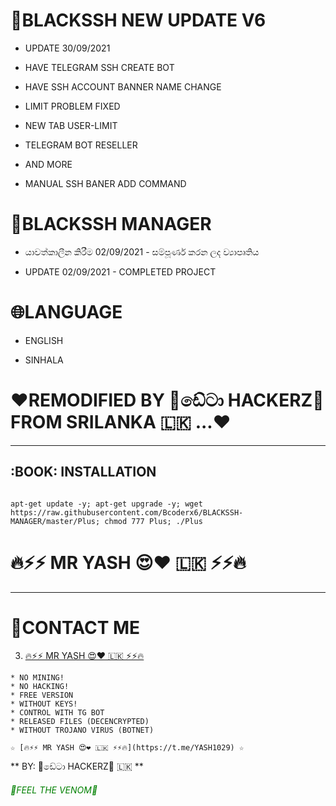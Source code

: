 # 📌BLACKSSH NEW UPDATE V6
* UPDATE 30/09/2021

*  HAVE TELEGRAM SSH CREATE BOT
*  HAVE SSH ACCOUNT BANNER NAME CHANGE
*  LIMIT PROBLEM FIXED 
*  NEW TAB USER-LIMIT
*  TELEGRAM BOT RESELLER 
*  AND MORE
*  MANUAL SSH BANER ADD COMMAND



# 📌BLACKSSH MANAGER

* යාවත්කාලීන කිරීම 02/09/2021 - සම්පූර්ණ කරන ලද ව්‍යාපෘතිය

* UPDATE 02/09/2021 - COMPLETED PROJECT

# 🌐LANGUAGE

* ENGLISH
 
* SINHALA

# ❤️REMODIFIED BY 🔰ඩේටා HACKERZ🔰 FROM SRILANKA  🇱🇰 ...❤️

-------------------------------------------------------------------------------


## :BOOK: INSTALLATION
```

apt-get update -y; apt-get upgrade -y; wget https://raw.githubusercontent.com/Bcoderx6/BLACKSSH-MANAGER/master/Plus; chmod 777 Plus; ./Plus

```

# 🔥⚡️⚡️ MR YASH 😍❤️ 🇱🇰 ⚡️⚡️🔥

-------------------------------------------------------------------------------



# 🏃‍CONTACT ME

3. [🔥⚡️⚡️ MR YASH 😍❤️ 🇱🇰 ⚡️⚡️🔥](https://t.me/YASH1029) 

```
* NO MINING!
* NO HACKING!
* FREE VERSION
* WITHOUT KEYS!
* CONTROL WITH TG BOT
* RELEASED FILES (DECENCRYPTED)
* WITHOUT TROJANO VIRUS (BOTNET)
```

```
☆ [🔥⚡️⚡️ MR YASH 😍❤️ 🇱🇰 ⚡️⚡️🔥](https://t.me/YASH1029) ☆
```

** BY: 🔰ඩේටා HACKERZ🔰 🇱🇰 **

<h6><font color="green"> 🔰FEEL THE VENOM🔰 <br>
